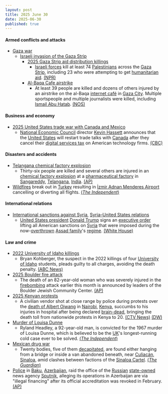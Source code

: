 ```yaml
---
layout: post
title: 2025 June 30
date: 2025-06-30
published: true
---
```



#### Armed conflicts and attacks

* [Gaza war](https://en.wikipedia.org/wiki/Gaza_war "Gaza war")
  * [Israeli invasion of the Gaza Strip](https://en.wikipedia.org/wiki/Israeli_invasion_of_the_Gaza_Strip "Israeli invasion of the Gaza Strip")
    * [2025 Gaza Strip aid distribution killings](https://en.wikipedia.org/wiki/2025_Gaza_Strip_aid_distribution_killings "2025 Gaza Strip aid distribution killings")
      * [Israeli forces](https://en.wikipedia.org/wiki/Israeli_forces "Israeli forces") kill at least 74 [Palestinians](https://en.wikipedia.org/wiki/Palestinians "Palestinians") across the [Gaza Strip](https://en.wikipedia.org/wiki/Gaza_Strip "Gaza Strip"), including 23 who were attempting to get [humanitarian aid](https://en.wikipedia.org/wiki/Humanitarian_aid "Humanitarian aid"). [(NPR)](https://www.npr.org/2025/07/01/nx-s1-5452994/israel-gaza-hamas-cafe-airstrike-aid)
    * [Al-Baqa Cafe airstrike](https://en.wikipedia.org/wiki/Al-Baqa_Cafe_airstrike "Al-Baqa Cafe airstrike")
      * At least 39 people are killed and dozens of others injured by an airstrike on the al-Baqa [internet café](https://en.wikipedia.org/wiki/Internet_caf%C3%A9 "Internet café") in [Gaza City](https://en.wikipedia.org/wiki/Gaza_City "Gaza City"). Multiple sportspeople and multiple journalists were killed, including [Ismail Abu Hatab](https://en.wikipedia.org/wiki/Ismail_Abu_Hatab "Ismail Abu Hatab"). [(NOS)](https://nos.nl/artikel/2573257-in-cafe-al-baqa-waar-tientallen-mensen-werden-gedood-kwam-jong-gaza-samen)

#### Business and economy

* [2025 United States trade war with Canada and Mexico](https://en.wikipedia.org/wiki/2025_United_States_trade_war_with_Canada_and_Mexico "2025 United States trade war with Canada and Mexico")
  * [National Economic Council](https://en.wikipedia.org/wiki/National_Economic_Council_%28United_States%29 "National Economic Council (United States)") director [Kevin Hassett](https://en.wikipedia.org/wiki/Kevin_Hassett "Kevin Hassett") announces that the [United States](https://en.wikipedia.org/wiki/United_States "United States") will restart trade talks with [Canada](https://en.wikipedia.org/wiki/Canada "Canada") after they cancel their [digital services tax](https://en.wikipedia.org/wiki/Digital_Services_Tax_Act_%28Canada%29 "Digital Services Tax Act (Canada)") on American technology firms. [(CBC)](https://www.cbc.ca/news/politics/us-canada-trade-negotiations-dst-scrapped-1.7574146)

#### Disasters and accidents

* [Telangana chemical factory explosion](https://en.wikipedia.org/wiki/Telangana_chemical_factory_explosion "Telangana chemical factory explosion")
  * Thirty-six people are killed and several others are injured in an [chemical factory explosion](https://en.wikipedia.org/wiki/Telangana_chemical_factory_explosion "Telangana chemical factory explosion") at a [pharmaceutical factory](https://en.wikipedia.org/wiki/Pharmaceutical_manufacturing "Pharmaceutical manufacturing") in [Sangareddy](https://en.wikipedia.org/wiki/Sangareddy "Sangareddy"), [Telangana](https://en.wikipedia.org/wiki/Telangana "Telangana"), [India](https://en.wikipedia.org/wiki/India "India"). [(AP)](https://apnews.com/article/india-pharmaceutical-factory-fire-telangana-e914c229736d1b2af3d4565d0e227cb1)
* [Wildfires](https://en.wikipedia.org/wiki/Wildfire "Wildfire") break out in [Turkey](https://en.wikipedia.org/wiki/Turkey "Turkey") resulting in [İzmir Adnan Menderes Airport](https://en.wikipedia.org/wiki/%C4%B0zmir_Adnan_Menderes_Airport "İzmir Adnan Menderes Airport") cancelling or diverting all flights. [(*The Independent*)](https://www.independent.co.uk/news/world/europe/turkey-wildfires-izmir-airport-flight-cancellations-travel-b2779313.html)

#### International relations

* [International sanctions against Syria](https://en.wikipedia.org/wiki/International_sanctions_against_Syria "International sanctions against Syria"), [Syria–United States relations](https://en.wikipedia.org/wiki/Syria%E2%80%93United_States_relations "Syria–United States relations")
  * [United States president](https://en.wikipedia.org/wiki/United_States_president "United States president") [Donald Trump](https://en.wikipedia.org/wiki/Donald_Trump "Donald Trump") signs an [executive order](https://en.wikipedia.org/wiki/List_of_executive_actions_by_Donald_Trump "List of executive actions by Donald Trump") lifting all American sanctions on [Syria](https://en.wikipedia.org/wiki/Syria "Syria") that were imposed during the now-[overthrown](https://en.wikipedia.org/wiki/Fall_of_the_Assad_regime "Fall of the Assad regime") [Assad family](https://en.wikipedia.org/wiki/Assad_family "Assad family")'s [regime](https://en.wikipedia.org/wiki/Ba%27athist_Syria "Ba'athist Syria"). [(White House)](https://www.whitehouse.gov/fact-sheets/2025/06/fact-sheet-president-donald-j-trump-provides-for-the-revocation-of-syria-sanctions/)

#### Law and crime

* [2022 University of Idaho killings](https://en.wikipedia.org/wiki/2022_University_of_Idaho_killings "2022 University of Idaho killings")
  * Bryan Kohberger, the suspect in the 2022 killings of four [University of Idaho](https://en.wikipedia.org/wiki/University_of_Idaho "University of Idaho") students, pleads guilty to all charges, avoiding the death penalty. [(ABC News)](https://abcnews.go.com/US/bryan-kohberger-plead-guilty-counts-idaho-college-murders/story?id=123356808)
* [2025 Boulder fire attack](https://en.wikipedia.org/wiki/2025_Boulder_fire_attack "2025 Boulder fire attack")
  * The death of an 82-year-old woman who was severely injured in the [firebombing](https://en.wikipedia.org/wiki/Firebombing "Firebombing") attack earlier this month is announced by leaders of the Boulder Jewish Community Center. [(AP)](https://apnews.com/article/boulder-attack-death-e6e45ad5a6e6becab9026994c758e09b)
* [2025 Kenyan protests](https://en.wikipedia.org/wiki/2025_Kenyan_protests "2025 Kenyan protests")
  * A civilian vendor shot at close range by police during protests over the [death of Albert Ojwang](https://en.wikipedia.org/wiki/Death_of_Albert_Ojwang "Death of Albert Ojwang") in [Nairobi](https://en.wikipedia.org/wiki/Nairobi "Nairobi"), [Kenya](https://en.wikipedia.org/wiki/Kenya "Kenya"), succumbs to his injuries in hospital after being declared [brain-dead](https://en.wikipedia.org/wiki/Brain_death "Brain death"), bringing the death toll from nationwide protests in Kenya to 20. [(CTV News)](https://www.ctvnews.ca/world/article/kenyan-civilian-shot-at-close-range-by-police-during-protests-dies/) [(DW)](https://www.dw.com/en/kenya-gen-z-protests-see-press-freedom-under-fire/a-73078878)
* [Murder of Louisa Dunne](https://en.wikipedia.org/wiki/Murder_of_Louisa_Dunne "Murder of Louisa Dunne")
  * Ryland Headley, a 92-year-old man, is convicted for the 1967 murder of Louisa Dunne, which is believed to be the [UK](https://en.wikipedia.org/wiki/UK "UK")'s longest-running cold case ever to be solved. [(*The Independent*)](https://www.independent.co.uk/news/uk/home-news/louisa-dunne-ryland-headley-bristol-b2779623.html)
* [Mexican drug war](https://en.wikipedia.org/wiki/Mexican_drug_war "Mexican drug war")
  * Twenty bodies, five of them [decapitated](https://en.wikipedia.org/wiki/Decapitation "Decapitation"), are found either hanging from a bridge or inside a van abandoned beneath, near [Culiacán](https://en.wikipedia.org/wiki/Culiac%C3%A1n "Culiacán"), [Sinaloa](https://en.wikipedia.org/wiki/Sinaloa "Sinaloa"), amid clashes between factions of the [Sinaloa Cartel](https://en.wikipedia.org/wiki/Sinaloa_Cartel "Sinaloa Cartel"). [(*The Guardian*)](https://www.theguardian.com/world/2025/jun/30/mexico-sinaloa-cartel-violence)
* [Police](https://en.wikipedia.org/wiki/Law_enforcement_in_Azerbaijan "Law enforcement in Azerbaijan") in [Baku](https://en.wikipedia.org/wiki/Baku "Baku"), [Azerbaijan](https://en.wikipedia.org/wiki/Azerbaijan "Azerbaijan"), raid the office of the [Russian](https://en.wikipedia.org/wiki/Russia "Russia") [state-owned](https://en.wikipedia.org/wiki/State_media "State media") news agency [Sputnik](https://en.wikipedia.org/wiki/Sputnik_%28news_agency%29 "Sputnik (news agency)"), alleging its operations in Azerbaijan are via "illegal financing" after its official accreditation was revoked in February. [(AP)](https://apnews.com/article/russia-azerbaijan-police-raid-baku-2d900b44bf72bdd92a8a463ed48babfb)
